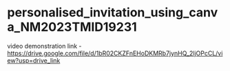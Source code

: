 # personalised_invitation_using_canva_NM2023TMID19231

video demonstration link - https://drive.google.com/file/d/1bR02CKZFnEHoDKMRb7jynHQ_2ljOPcCL/view?usp=drive_link

